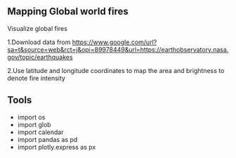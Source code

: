 ## Mapping Global world fires 

  Visualize global fires 


   1.Download data from https://www.google.com/url?sa=t&source=web&rct=j&opi=89978449&url=https://earthobservatory.nasa.gov/topic/earthquakes

   2.Use latitude and longitude coordinates to map the area and brightness to denote fire intensity

## Tools

   - import os
   - import glob
   - import calendar
   - import pandas as pd
   - import plotly.express as px

